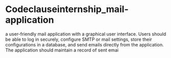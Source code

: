 # Codeclauseinternship_mail-application
a user-friendly mail application with a graphical user interface. Users should
be able to log in securely, configure SMTP or mail settings, store their configurations
in a database, and send emails directly from the application. The application should
maintain a record of sent emai
